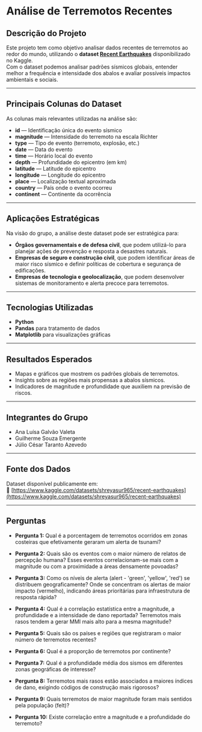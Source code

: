 # Análise de Terremotos Recentes

## Descrição do Projeto  
Este projeto tem como objetivo analisar dados recentes de terremotos ao redor do mundo, utilizando o **dataset [Recent Earthquakes](https://www.kaggle.com/datasets/shreyasur965/recent-earthquakes)** disponibilizado no Kaggle.  
Com o dataset podemos analisar padrões sísmicos globais, entender melhor a frequência e intensidade dos abalos e avaliar possíveis impactos ambientais e sociais.

---

## Principais Colunas do Dataset  
As colunas mais relevantes utilizadas na análise são:  
- **id** — Identificação única do evento sísmico  
- **magnitude** — Intensidade do terremoto na escala Richter  
- **type** — Tipo de evento (terremoto, explosão, etc.)  
- **date** — Data do evento  
- **time** — Horário local do evento  
- **depth** — Profundidade do epicentro (em km)  
- **latitude** — Latitude do epicentro  
- **longitude** — Longitude do epicentro  
- **place** — Localização textual aproximada  
- **country** — País onde o evento ocorreu  
- **continent** — Continente da ocorrência  

---

## Aplicações Estratégicas  
Na visão do grupo, a análise deste dataset pode ser estratégica para:  
- **Órgãos governamentais e de defesa civil**, que podem utilizá-lo para planejar ações de prevenção e resposta a desastres naturais.  
- **Empresas de seguro e construção civil**, que podem identificar áreas de maior risco sísmico e definir políticas de cobertura e segurança de edificações.  
- **Empresas de tecnologia e geolocalização**, que podem desenvolver sistemas de monitoramento e alerta precoce para terremotos.  

---

## Tecnologias Utilizadas  
- **Python**  
- **Pandas** para tratamento de dados  
- **Matplotlib** para visualizações gráficas  
---

## Resultados Esperados  
- Mapas e gráficos que mostrem os padrões globais de terremotos.  
- Insights sobre as regiões mais propensas a abalos sísmicos.  
- Indicadores de magnitude e profundidade que auxiliem na previsão de riscos.  

---

## Integrantes do Grupo  
- Ana Luísa Galvão Valeta  
- Guilherme Souza Emergente
- Júlio César Taranto Azevedo
---

## Fonte dos Dados  
Dataset disponível publicamente em:  
🔗 [https://www.kaggle.com/datasets/shreyasur965/recent-earthquakes](https://www.kaggle.com/datasets/shreyasur965/recent-earthquakes)

---

## Perguntas
- **Pergunta 1:** Qual é a porcentagem de terremotos ocorridos em zonas costeiras que efetivamente geraram um alerta de tsunami?

- **Pergunta 2:** Quais são os eventos com o maior número de relatos de percepção humana? Esses eventos correlacionam-se mais com a magnitude ou com a proximidade a áreas densamente povoadas?

- **Pergunta 3:** Como os níveis de alerta (alert - 'green', 'yellow', 'red') se distribuem geograficamente? Onde se concentram os alertas de maior impacto (vermelho), indicando áreas prioritárias para infraestrutura de resposta rápida?

- **Pergunta 4:** Qual é a correlação estatística entre a magnitude, a profundidade e a intensidade de dano reportada? Terremotos mais rasos tendem a gerar MMI mais alto para a mesma magnitude?

- **Pergunta 5:** Quais são os países e regiões que registraram o maior número de terremotos recentes?

- **Pergunta 6:** Qual é a proporção de terremotos por continente?

- **Pergunta 7:** Qual é a profundidade média dos sismos em diferentes zonas geográficas de interesse?

- **Pergunta 8:** Terremotos mais rasos estão associados a maiores índices de dano, exigindo códigos de construção mais rigorosos?

- **Pergunta 9:** Quais terremotos de maior magnitude foram mais sentidos pela população (felt)?

- **Pergunta 10:** Existe correlação entre a magnitude e a profundidade do terremoto?
